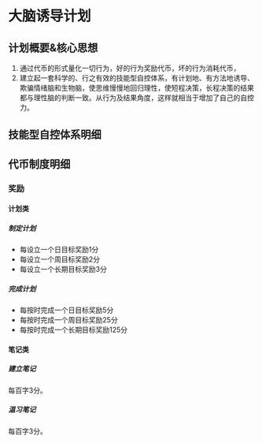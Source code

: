 # 大脑诱导计划
## 计划概要&核心思想
1. 通过代币的形式量化一切行为，好的行为奖励代币，坏的行为消耗代币，
2. 建立起一套科学的、行之有效的技能型自控体系，有计划地、有方法地诱导、欺骗情绪脑和生物脑，使思维慢慢地回归理性，使短程决策，长程决策的结果都与理性脑的判断一致。从行为及结果角度，这样就相当于增加了自己的自控力。

## 技能型自控体系明细

## 代币制度明细
### 奖励
#### 计划类
##### 制定计划
- 每设立一个日目标奖励1分
- 每设立一个周目标奖励2分
- 每设立一个长期目标奖励3分

##### 完成计划
- 每按时完成一个日目标奖励5分
- 每按时完成一个周目标奖励25分
- 每按时完成一个长期目标奖励125分
 

#### 笔记类
##### 建立笔记
每百字3分。
##### 温习笔记
每百字3分。

#### 